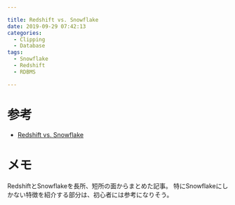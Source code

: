 ```yaml
---

title: Redshift vs. Snowflake
date: 2019-09-29 07:42:13
categories:
  - Clipping
  - Database
tags:
  - Snowflake
  - Redshift
  - RDBMS

---
```


# 参考

* [Redshift vs. Snowflake]

[Redshift vs. Snowflake]: https://www.xplenty.com/blog/redshift-vs-snowflake/

# メモ

RedshiftとSnowflakeを長所、短所の面からまとめた記事。
特にSnowflakeにしかない特徴を紹介する部分は、初心者には参考になりそう。


<!-- vim: set tw=0 ts=4 sw=4: -->
